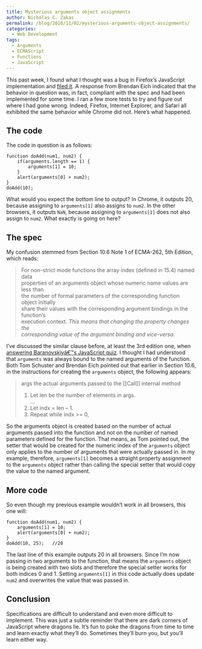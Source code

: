```yaml
---
title: Mysterious arguments object assignments
author: Nicholas C. Zakas
permalink: /blog/2010/11/02/mysterious-arguments-object-assignments/
categories:
  - Web Development
tags:
  - Arguments
  - ECMAScript
  - Functions
  - JavaScript
---
```

This past week, I found what I thought was a bug in Firefox&#8217;s JavaScript implementation and [filed it][1]. A response from Brendan Eich indicated that the behavior in question was, in fact, compliant with the spec and had been implemented for some time. I ran a few more tests to try and figure out where I had gone wrong. Indeed, Firefox, Internet Explorer, and Safari all exhibited the same behavior while Chrome did not. Here&#8217;s what happened.

## The code

The code in question is as follows:

    function doAdd(num1, num2) {
        if(arguments.length == 1) {
            arguments[1] = 10;
        }
        alert(arguments[0] + num2);
    }
    doAdd(10);
    

What would you expect the bottom line to output? In Chrome, it outputs 20, because assigning to `arguments[1]` also assigns to `num2`. In the other browsers, it outputs `NaN`, because assigning to `arguments[1]` does not also assign to `num2`. What exactly is going on here?

## The spec

My confusion stemmed from Section 10.6 Note 1 of ECMA-262, 5th Edition, which reads:

> For non-strict mode functions the array index (defined in 15.4) named data  
> properties of an arguments object whose numeric name values are less than  
> the number of formal parameters of the corresponding function object initially  
> share their values with the corresponding argument bindings in the function&#8217;s  
> execution context. *This means that changing the property changes the  
> corresponding value of the argument binding and vice-versa.*

I&#8217;ve discussed the similar clause before, at least the 3rd edition one, when [answering Baranovskiyâ€™s JavaScript quiz][2]. I thought I had understood that `arguments` was always bound to the named arguments of the function. Both Tom Schuster and Brendan Eich pointed out that earlier in Section 10.6, in the instructions for creating the `arguments` object, the following appears:

> args the actual arguments passed to the [[Call]] internal method  
> 1. Let len be the number of elements in args.  
> &#8230;  
> 10. Let indx = len &#8211; 1.  
> 11. Repeat while indx >= 0,

So the arguments object is created based on the number of actual arguments passed into the function and not on the number of named parameters defined for the function. That means, as Tom pointed out, the setter that would be created for the numeric index of the `arguments` object only applies to the number of arguments that were actually passed in. In my example, therefore, `arguments[1]` becomes a straight property assignment to the `arguments` object rather than calling the special setter that would copy the value to the named argument.

## More code

So even though my previous example wouldn&#8217;t work in all browsers, this one will:

    function doAdd(num1, num2) {
        arguments[1] = 10;
        alert(arguments[0] + num2);
    }
    doAdd(10, 25);   //20
    

The last line of this example outputs 20 in all browsers. Since I&#8217;m now passing in two arguments to the function, that means the `arguments` object is being created with two slots and therefore the special setter works for both indices 0 and 1. Setting `arguments[1]` in this code actually does update `num2` and overwrites the value that was passed in.

## Conclusion

Specifications are difficult to understand and even more difficult to implement. This was just a subtle reminder that there are dark corners of JavaScript where dragons lie. It&#8217;s fun to poke the dragons from time to time and learn exactly what they&#8217;ll do. Sometimes they&#8217;ll burn you, but you&#8217;ll learn either way.

 [1]: https://bugzilla.mozilla.org/show_bug.cgi?id=608543
 [2]: {{site.url}}/blog/2010/01/26/answering-baranovskiys-javascript-quiz/
